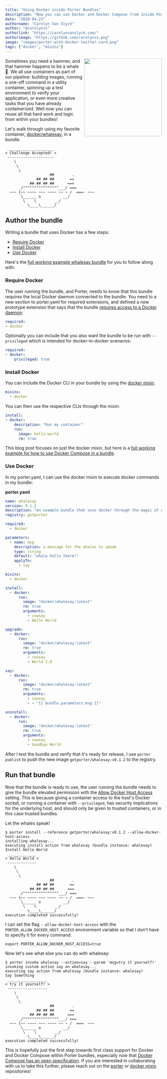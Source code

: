 ```yaml
---
title: "Using Docker inside Porter Bundles"
description: "Now you can use Docker and Docker Compose from inside Porter bundles"
date: "2020-04-23"
authorname: "Carolyn Van Slyck"
author: "@carolynvs"
authorlink: "https://carolynvanslyck.com/"
authorimage: "https://github.com/carolynvs.png"
image: "images/porter-with-docker-twitter-card.png"
tags: ["docker", "mixins"]
---
```


<img src="/images/porter-with-docker.png" width="250px" align="right"/>

Sometimes you need a hammer, and that hammer happens to be a whale 🐳. We all
use containers as part of our pipeline: building images, running a one-off
command in a utility container, spinning up a test environment to verify your
application, or even more creative tasks that you have already
containerized. Well now you can reuse all that hard work and logic from within
your bundles!

Let's walk through using my favorite container, [docker/whalesay][whalesay], in a bundle. 

```
 _____________________
< Challenge Accepted! >
 ---------------------
    \
     \
      \
                    ##        .
              ## ## ##       ==
           ## ## ## ##      ===
       /""""""""""""""""___/ ===
  ~~~ {~~ ~~~~ ~~~ ~~~~ ~~ ~ /  ===- ~~~
       \______ o          __/
        \    \        __/
          \____\______/
```

[whalesay]: https://hub.docker.com/r/docker/whalesay/

## Author the bundle
Writing a bundle that uses Docker has a few steps:

* [Require Docker](#require-docker)
* [Install Docker](#install-docker)
* [Use Docker](#use-docker)

Here's the [full working example whalesay bundle][whalesay-bundle] for you to
follow along with.

[whalesay-bundle]: /example-bundles/src/docker/

### Require Docker

The user running the bundle, and Porter, needs to know that this bundle
requires the local Docker daemon connected to the bundle. You need to a new
section to porter.yaml for required extensions, and defined a new prototype
extension that says that the bundle [requires access to a Docker
daemon](https://porter.sh/author-bundles/#docker):

```yaml
required:
- docker
```

Optionally you can include that you also want the bundle to be run with
`--privileged` which is intended for docker-in-docker scenarios:

```yaml
required:
- docker:
    privileged: true
```

### Install Docker

You can include the Docker CLI in your bundle by using the [docker mixin].

```yaml
mixins:
  - docker
```

You can then use the respective CLIs through the mixin:

```yaml
install:
- docker:
    description: "Run my container"
    run:
      image: hello-world
      rm: true
```

This blog post focuses on just the docker mixin, but here is a [full
working example for how to use Docker Compose in a
bundle](/example-bundles/src/compose/).

### Use Docker

In my porter.yaml, I can use the docker mixin to execute docker commands
in my bundle:

**porter.yaml**

```yaml
name: whalesay
version: 0.1.2
description: "An example bundle that uses docker through the magic of whalespeak"
registry: getporter

required:
  - docker

parameters:
  - name: msg
    description: a message for the whales to speak
    type: string
    default: "whale hello there!"
    applyTo:
      - say

mixins:
  - docker

install:
  - docker:
      run:
        image: "docker/whalesay:latest"
        rm: true
        arguments:
          - cowsay
          - Hello World

upgrade:
  - docker:
      run:
        image: "docker/whalesay:latest"
        rm: true
        arguments:
          - cowsay
          - World 2.0

say:
  - docker:
      run:
        image: "docker/whalesay:latest"
        rm: true
        arguments:
          - cowsay
          - - "{{ bundle.parameters.msg }}"

uninstall:
  - docker:
      run:
        image: "docker/whalesay:latest"
        rm: true
        arguments:
          - cowsay
          - Goodbye World
```

After I test the bundle and verify that it's ready for release, I use `porter publish` to push the new image `getporter/whalesay:v0.1.2` to the registry.

## Run that bundle

Now that the bundle is ready to use, the user running the bundle needs to
give the bundle elevated permission with the [Allow Docker Host
Access](https://porter.sh/configuration/#allow-docker-host-access) setting. This
is because giving a container access to the host's Docker socket, or running a
container with `--privileged`, has security implications for the underlying host,
and should only be given to trusted containers, or in this case trusted bundles.

Let the whales speak!

```console
$ porter install --reference getporter/whalesay:v0.1.2 --allow-docker-host-access
installing whalesay...
executing install action from whalesay (bundle instance: whalesay)
Install Hello World
 _____________
< Hello World >
 -------------
    \
     \
      \
                    ##        .
              ## ## ##       ==
           ## ## ## ##      ===
       /""""""""""""""""___/ ===
  ~~~ {~~ ~~~~ ~~~ ~~~~ ~~ ~ /  ===- ~~~
       \______ o          __/
        \    \        __/
          \____\______/
execution completed successfully!
```

I can set the flag `--allow-docker-host-access` with the `PORTER_ALLOW_DOCKER_HOST_ACCESS` environment variable so that I don't have to specify it for every command.

```console
export PORTER_ALLOW_DOCKER_HOST_ACCESS=true
```

Now let's see what else you can do with whalesay:

```console
$ porter invoke whalesay --action=say --param 'msg=try it yourself!'
invoking custom action say on whalesay...
executing say action from whalesay (bundle instance: whalesay)
Say Something
 __________________
< try it yourself! >
 ------------------
    \
     \
      \
                    ##        .
              ## ## ##       ==
           ## ## ## ##      ===
       /""""""""""""""""___/ ===
  ~~~ {~~ ~~~~ ~~~ ~~~~ ~~ ~ /  ===- ~~~
       \______ o          __/
        \    \        __/
          \____\______/
execution completed successfully!
```

This is hopefully just the first step towards first class support for Docker and
Docker Compose within Porter bundles, especially now that [Docker Compose has an
open specification][compose-spec]. If you are interested in collaborating with
us to take this further, please reach out on the [porter][porter-repo] or [docker mixin][docker-repo]
repositories!

[porter-repo]: https://github.com/getporter/porter/
[docker-repo]: https://github.com/getporter/mixin-docker/
[compose-spec]: https://www.compose-spec.io/
[docker mixin]: /mixins/docker/
